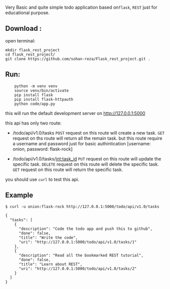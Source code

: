 Very Basic and quite simple todo application based on`flask`, `REST` just for educational purpose.

## Download :
open terminal:
```
mkdir flask_rest_project
cd flask_rest_project/
git clone https://github.com/sohan-reza/Flask_rest_project.git .
```

## Run:
```
    python -m venv venv
    source venv/bin/activate
    pip install flask
    pip install flask-httpauth
    python code/app.py
```
this will run the default development server on http://127.0.0.1:5000

this api has only two route:
- /todo/api/v1.0/tasks
`POST` request on this route will create a new task. 
`GET` request on ths route will return all the remain task. but this route require a username and password just for basic authintication [username: onion, password: flask-rock]

- /todo/api/v1.0/tasks/<int:task_id>
`PUT` request on this route will update the specific task.
`DELETE` request on this route will delete the specific task.
`GET` request on this route will return the specific task.

you should use `curl` to test this api.
## Example
```
$ curl -u onion:flask-rock http://127.0.0.1:5000/todo/api/v1.0/tasks

{
  "tasks": [
    {
      "description": "Code the todo app and push this to github",
      "done": false,
      "title": "Write the code",
      "uri": "http://127.0.0.1:5000/todo/api/v1.0/tasks/1"
    },
    {
      "description": "Read all the bookmarked REST tutorial",
      "done": false,
      "title": "Learn about REST",
      "uri": "http://127.0.0.1:5000/todo/api/v1.0/tasks/2"
    }
  ]
}

```
 


